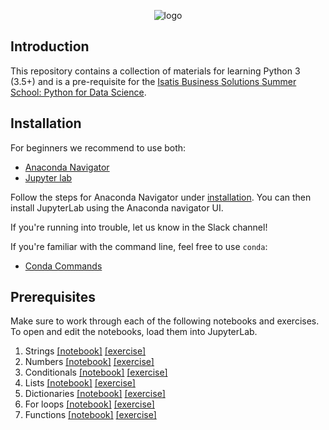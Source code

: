 <p align="center">
  <img src="logo.png" alt="logo"/>
</p>

## Introduction

This repository contains a collection of materials for learning Python 3 (3.5+) and is a pre-requisite for the [Isatis Business Solutions Summer School: Python for Data Science](https://github.com/sijmenw/IBS-python-for-data-science).

## Installation

For beginners we recommend to use both:

- [Anaconda Navigator](https://docs.anaconda.com/anaconda/navigator/)
- [Jupyter lab](https://jupyterlab.readthedocs.io/en/stable/getting_started/overview.html)

Follow the steps for Anaconda Navigator under [installation](https://docs.anaconda.com/anaconda/navigator/install/). You can then install JupyterLab using the Anaconda navigator UI.

If you're running into trouble, let us know in the Slack channel!

If you're familiar with the command line, feel free to use `conda`:

- [Conda Commands](https://docs.conda.io/projects/conda/en/latest/commands.html)

## Prerequisites

Make sure to work through each of the following notebooks and exercises. To open and edit the notebooks, load them into JupyterLab.

1. Strings [[notebook]](http://nbviewer.jupyter.org/github/sijmenw/learn-python3/blob/master/notebooks/beginner/notebooks/strings.ipynb) [[exercise]](http://nbviewer.jupyter.org/github/sijmenw/learn-python3/blob/master/notebooks/beginner/exercises/strings_exercise.ipynb)
1. Numbers [[notebook]](http://nbviewer.jupyter.org/github/sijmenw/learn-python3/blob/master/notebooks/beginner/notebooks/numbers.ipynb) [[exercise]](http://nbviewer.jupyter.org/github/sijmenw/learn-python3/blob/master/notebooks/beginner/exercises/numbers_exercise.ipynb)
1. Conditionals [[notebook]](http://nbviewer.jupyter.org/github/sijmenw/learn-python3/blob/master/notebooks/beginner/notebooks/conditionals.ipynb) [[exercise]](http://nbviewer.jupyter.org/github/sijmenw/learn-python3/blob/master/notebooks/beginner/exercises/conditionals_exercise.ipynb)
1. Lists [[notebook]](http://nbviewer.jupyter.org/github/sijmenw/learn-python3/blob/master/notebooks/beginner/notebooks/lists.ipynb) [[exercise]](http://nbviewer.jupyter.org/github/sijmenw/learn-python3/blob/master/notebooks/beginner/exercises/lists_exercise.ipynb)
1. Dictionaries [[notebook]](http://nbviewer.jupyter.org/github/sijmenw/learn-python3/blob/master/notebooks/beginner/notebooks/dictionaries.ipynb) [[exercise]](http://nbviewer.jupyter.org/github/sijmenw/learn-python3/blob/master/notebooks/beginner/exercises/dictionaries_exercise.ipynb)
1. For loops [[notebook]](http://nbviewer.jupyter.org/github/sijmenw/learn-python3/blob/master/notebooks/beginner/notebooks/for_loops.ipynb) [[exercise]](http://nbviewer.jupyter.org/github/sijmenw/learn-python3/blob/master/notebooks/beginner/exercises/for_loops_exercise.ipynb)
1. Functions [[notebook]](http://nbviewer.jupyter.org/github/sijmenw/learn-python3/blob/master/notebooks/beginner/notebooks/functions.ipynb) [[exercise]](http://nbviewer.jupyter.org/github/sijmenw/learn-python3/blob/master/notebooks/beginner/exercises/functions_exercise.ipynb)

